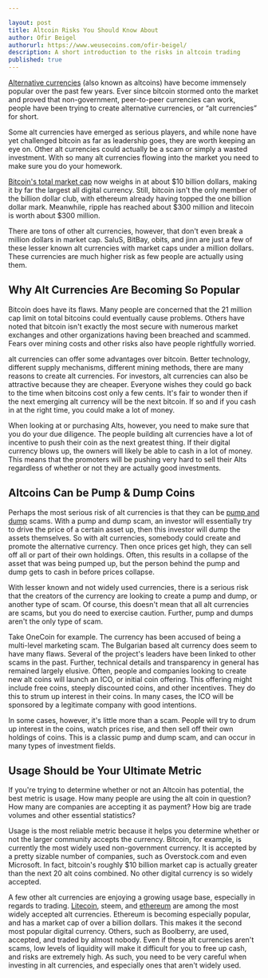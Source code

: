 ```yaml
---

layout: post
title: Altcoin Risks You Should Know About
author: Ofir Beigel
authorurl: https://www.weusecoins.com/ofir-beigel/
description: A short introduction to the risks in altcoin trading
published: true
---
```

<a href="https://www.weusecoins.com/en/alt-coins/">Alternative currencies</a> (also known as altcoins) have become immensely popular over the past few years. Ever since bitcoin stormed onto the market and proved that non-government, peer-to-peer currencies can work, people have been trying to create alternative currencies, or “alt currencies” for short.
<p>
Some alt currencies have emerged as serious players, and while none have yet challenged bitcoin as far as leadership goes, they are worth keeping an eye on. Other alt currencies could actually be a scam or simply a wasted investment. With so many alt currencies flowing into the market you need to make sure you do your homework.
<p>

<a href="http://coinmarketcap.com/">Bitcoin's total market cap</a> now weighs in at about $10 billion dollars, making it by far the largest all digital currency. Still, bitcoin isn't the only member of the billion dollar club, with ethereum already having topped the one billion dollar mark. Meanwhile, ripple has reached about $300 million and litecoin is worth about $300 million.
<p>

There are tons of other alt currencies, however, that don't even break a million dollars in market cap. SaluS, BitBay, obits, and jinn are just a few of these lesser known alt currencies with market caps under a million dollars. These currencies are much higher risk as few people are actually using them.
<p>

<h2>Why Alt Currencies Are Becoming So Popular</h2>

Bitcoin does have its flaws. Many people are concerned that the 21 million cap limit on total bitcoins could eventually cause problems. Others have noted that bitcoin isn't exactly the most secure with numerous market exchanges and other organizations having been breached and scammed. Fears over mining costs and other risks also have people rightfully worried.
<p>

alt currencies can offer some advantages over bitcoin. Better technology, different supply mechanisms, different mining methods, there are many reasons to create alt currencies. For investors, alt currencies can also be attractive because they are cheaper. Everyone wishes they could go back to the time when bitcoins cost only a few cents. It's fair to wonder then if the next emerging alt currency will be the next bitcoin. If so and if you cash in at the right time, you could make a lot of money.
<p>

When looking at or purchasing Alts, however, you need to make sure that you do your due diligence. The people building alt currencies have a lot of incentive to push their coin as the next greatest thing. If their digital currency blows up, the owners will likely be able to cash in a lot of money. This means that the promoters will be pushing very hard to sell their Alts regardless of whether or not they are actually good investments.<p>


<h2>Altcoins Can be Pump & Dump Coins</h2>
Perhaps the most serious risk of alt currencies is that they can be <a href="https://en.wikipedia.org/wiki/Pump_and_dump">pump and dump</a> scams. With a pump and dump scam, an investor will essentially try to drive the price of a certain asset up, then this investor will dump the assets themselves. So with alt currencies, somebody could create and promote the alternative currency. Then once prices get high, they can sell off all or part of  their own holdings. Often, this results in a collapse of the asset that was being pumped up, but the person behind the pump and dump gets to cash in before prices collapse.
<p>

With lesser known and not widely used currencies, there is a serious risk that the creators of the currency are looking to create a pump and dump, or another type of scam. Of course, this doesn't mean that all alt currencies are scams, but you do need to exercise caution. Further, pump and dumps aren't the only type of scam.
<p>

Take OneCoin for example. The currency has been accused of being a multi-level marketing scam. The Bulgarian based alt currency does seem to have many flaws. Several of the project's leaders have been linked to other scams in the past. Further, technical details and transparency in general has remained largely elusive.
Often, people and companies looking to create new alt coins will launch an ICO, or initial coin offering. This offering might include free coins, steeply discounted coins, and other incentives. They do this to strum up interest in their coins. In many cases, the ICO will be sponsored by a legitimate company with good intentions.
<p>

In some cases, however, it's little more than a scam. People will try to drum up interest in the coins, watch prices rise, and then sell off their own holdings of coins. This is a classic pump and dump scam, and can occur in many types of investment fields.
<p>

<h2>Usage Should be Your Ultimate Metric</h2>
If you're trying to determine whether or not an Altcoin has potential, the best metric is usage. How many people are using the alt coin in question? How many are companies are accepting it as payment? How big are trade volumes and other essential statistics?
<p>

Usage is the most reliable metric because it helps you determine whether or not the larger community accepts the currency. Bitcoin, for example, is currently the most widely used non-government currency. It is accepted by a pretty sizable number of companies, such as Overstock.com and even Microsoft.
In fact, bitcoin's roughly $10 billion market cap is actually greater than the next 20 alt coins combined. No other digital currency is so widely accepted.
<p>

A few other alt currencies are enjoying a growing usage base, especially in regards to trading. <a href="https://www.weusecoins.com/what-is-litecoin/">Litecoin</a>, steem, and <a href="https://www.weusecoins.com/what-is-ethereum/">ethereum</a> are among the most widely accepted alt currencies. Ethereum is becoming especially popular, and has a market cap of over a billion dollars. This makes it the second most popular digital currency. Others, such as Boolberry, are used, accepted, and traded by almost nobody. Even if these alt currencies aren't scams, low levels of liquidity will make it difficult for you to free up cash, and risks are extremely high. As such, you need to be very careful when investing in alt currencies, and especially ones that aren't widely used.
